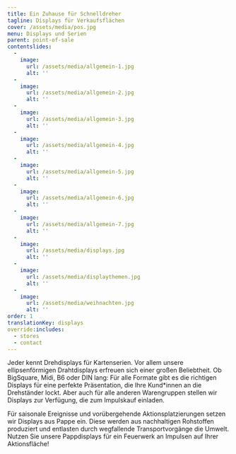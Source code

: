 ```yaml
---
title: Ein Zuhause für Schnelldreher
tagline: Displays für Verkaufsflächen
cover: /assets/media/pos.jpg
menu: Displays und Serien
parent: point-of-sale
contentslides:
  -
    image:
      url: /assets/media/allgemein-1.jpg
      alt: ''
  -
    image:
      url: /assets/media/allgemein-2.jpg
      alt: ''
  -
    image:
      url: /assets/media/allgemein-3.jpg
      alt: ''
  -
    image:
      url: /assets/media/allgemein-4.jpg
      alt: ''
  -
    image:
      url: /assets/media/allgemein-5.jpg
      alt: ''
  -
    image:
      url: /assets/media/allgemein-6.jpg
      alt: ''
  -
    image:
      url: /assets/media/allgemein-7.jpg
      alt: ''
  -
    image:
      url: /assets/media/displays.jpg
      alt: ''
  -
    image:
      url: /assets/media/displaythemen.jpg
      alt: ''
  -
    image:
      url: /assets/media/weihnachten.jpg
      alt: ''
order: 1
translationKey: displays
override:includes:
  - stores
  - contact
---
```

Jeder kennt Drehdisplays für Kartenserien. Vor allem unsere ellipsenförmigen Drahtdisplays erfreuen sich einer großen Beliebtheit. Ob BigSquare, Midi, B6 oder DIN lang: Für alle Formate gibt es die richtigen Displays für eine perfekte Präsentation, die Ihre Kund*innen an die Drehständer lockt. Aber auch für alle anderen Warengruppen stellen wir Displays zur Verfügung, die zum Impulskauf einladen.

Für saisonale Ereignisse und vorübergehende Aktionsplatzierungen setzen wir Displays aus Pappe ein. Diese werden aus nachhaltigen Rohstoffen produziert und entlasten durch wegfallende Transportvorgänge die Umwelt. Nutzen Sie unsere Pappdisplays für ein Feuerwerk an Impulsen auf Ihrer Aktionsfläche!

